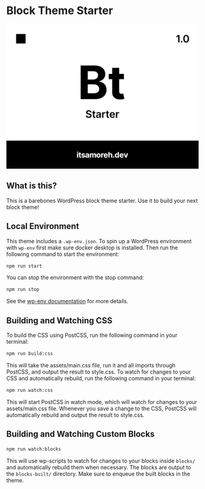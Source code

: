 # Block Theme Starter

![Theme screenshot](screenshot.png)

## What is this?

This is a barebones WordPress block theme starter. Use it to build your next block theme!

## Local Environment

This theme includes a `.wp-env.json`. To spin up a WordPress environment with `wp-env` first make sure docker desktop is installed.
Then run the following command to start the environment:

```bash
npm run start
```

You can stop the environment with the stop command:

```bash
npm run stop
```

See the [wp-env documentation](https://developer.wordpress.org/block-editor/reference-guides/packages/packages-env/#installation) for more details.

## Building and Watching CSS

To build the CSS using PostCSS, run the following command in your terminal:

```bash
npm run build:css
```

This will take the assets/main.css file, run it and all imports through PostCSS, and output the result to style.css.
To watch for changes to your CSS and automatically rebuild, run the following command in your terminal:

```bash
npm run watch:css
```

This will start PostCSS in watch mode, which will watch for changes to your assets/main.css file.
Whenever you save a change to the CSS, PostCSS will automatically rebuild and output the result to style.css.

## Building and Watching Custom Blocks

```bash
npm run watch:blocks
```

This will use wp-scripts to watch for changes to your blocks inside `blocks/` and automatically rebuild them when necessary.
The blocks are output to the `blocks-built/` directory. Make sure to enqueue the built blocks in the theme.
